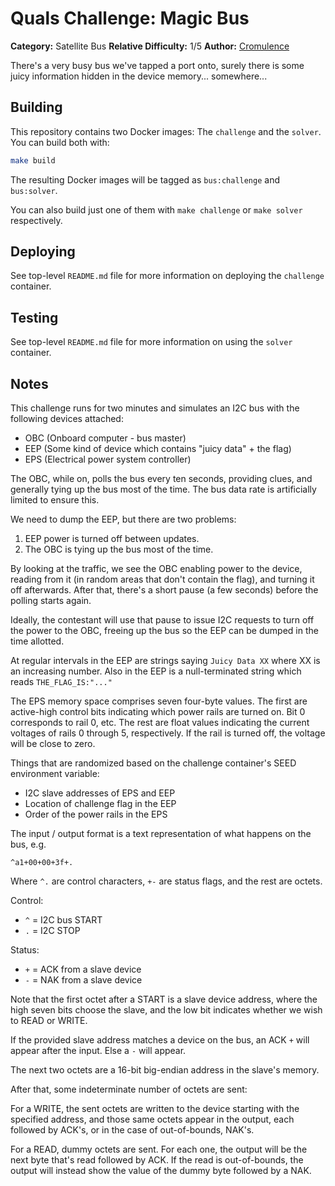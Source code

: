 # Quals Challenge: Magic Bus #

**Category:** Satellite Bus
**Relative Difficulty:** 1/5
**Author:** [Cromulence](https://cromulence.com/)

There's a very busy bus we've tapped a port onto, surely there is some juicy
information hidden in the device memory... somewhere...


## Building ##

This repository contains two Docker images: The `challenge` and the `solver`.
You can build both with:

```sh
make build
```

The resulting Docker images will be tagged as `bus:challenge` and
`bus:solver`.

You can also build just one of them with `make challenge` or `make solver`
respectively.


## Deploying ##

See top-level `README.md` file for more information on deploying the
`challenge` container.


## Testing ##

See top-level `README.md` file for more information on using the `solver`
container.


## Notes ##

This challenge runs for two minutes and simulates an I2C bus with the
following devices attached:

* OBC (Onboard computer - bus master)
* EEP (Some kind of device which contains "juicy data" + the flag)
* EPS (Electrical power system controller)

The OBC, while on, polls the bus every ten seconds, providing clues, and 
generally tying up the bus most of the time. The bus data rate is 
artificially limited to ensure this.

We need to dump the EEP, but there are two problems:

1) EEP power is turned off between updates.
2) The OBC is tying up the bus most of the time.

By looking at the traffic, we see the OBC enabling power to the device,
reading from it (in random areas that don't contain the flag), and
turning it off afterwards. After that, there's a short pause
(a few seconds) before the polling starts again.

Ideally, the contestant will use that pause to issue I2C requests to
turn off the power to the OBC, freeing up the bus so the EEP can
be dumped in the time allotted.

At regular intervals in the EEP are strings saying `Juicy Data XX` where
XX is an increasing number.  Also in the EEP is a null-terminated string
which reads `THE_FLAG_IS:"..."`

The EPS memory space comprises seven four-byte values. The first are
active-high control bits indicating which power rails are turned on.
Bit 0 corresponds to rail 0, etc. The rest are float values indicating
the current voltages of rails 0 through 5, respectively. If
the rail is turned off, the voltage will be close to zero.

Things that are randomized based on the challenge container's SEED
environment variable:

* I2C slave addresses of EPS and EEP
* Location of challenge flag in the EEP
* Order of the power rails in the EPS

The input / output format is a text representation of
what happens on the bus, e.g.

`^a1+00+00+3f+.`

Where `^.` are control characters, `+-` are status flags, and the rest are
octets.

Control:
* `^` = I2C bus START
* `.` = I2C STOP

Status:
* `+` = ACK from a slave device
* `-` = NAK from a slave device

Note that the first octet after a START is a slave device address,
where the high seven bits choose the slave, and the low bit indicates
whether we wish to READ or WRITE.

If the provided slave address matches a device on the bus, an ACK `+` will
appear after the input. Else a `-` will appear.

The next two octets are a 16-bit big-endian address in the slave's memory.

After that, some indeterminate number of octets are sent:

For a WRITE, the sent octets are written to the device starting with the
specified address, and those same octets appear in the output, each followed
by ACK's, or in the case of out-of-bounds, NAK's.

For a READ, dummy octets are sent. For each one, the output will be the
next byte that's read followed by ACK. If the read is out-of-bounds, the
output will instead show the value of the dummy byte followed by a NAK.

